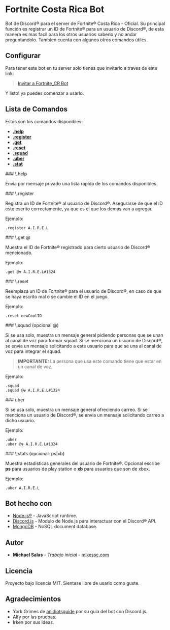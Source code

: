 # Fortnite Costa Rica Bot

Bot de Discord&reg; para el server de Fortnite&reg; Costa Rica - Oficial. Su principal función es registrar un ID de Fortnite&reg; para un usuario de Discord&reg;, de esta manera es mas facil para los otros usuarios saberlo y no andar preguntandolo. Tambien cuenta con algunos otros comandos útiles.

## Configurar

Para tener este bot en tu server solo tienes que invitarlo a traves de este link:

> [Invitar a Fortnite_CR Bot](https://discordapp.com/api/oauth2/authorize?client_id=408290437753995275&permissions=270003265&scope=bot)

Y listo! ya puedes comenzar a usarlo.

## Lista de Comandos

Estos son los comandos disponibles:

- **[.help](#help)**
- **[.register <Fortnite ID>](#register)**
- **[.get](#get)**
- **[.reset](#reset)**
- **[.squad](#squad)**
- **[.uber](#uber)**
- **[.stat](#stats)**


<a name="help" />
### \.help

Envia por mensaje privado una lista rapida de los comandos disponibles.

<a name="register" />
### \.register <Fortnite ID>

Registra un ID de Fortnite&reg; al usuario de Discord&reg;. Asegurarse de que el ID este escrito correctamente, ya que es el que los demas van a agregar.

Ejemplo:
```
.register A.I.R.E.L
```

<a name="get" />
### \.get @<Discord user>

Muestra el ID de Fortnite&reg; registrado para cierto usuario de Discord&reg; mencionado.

Ejemplo:
```
.get @☢ A.I.R.E.L#1324 
```

<a name="reset" />
### \.reset <new Fortnite ID>

Reemplaza un ID de Fortnite&reg; para el usuario de Discord&reg;, en caso de que se haya escrito mal o se cambie el ID en el juego.

Ejemplo:
```
.reset newCoolID
```

<a name="squad" />
### \.squad (opcional @<Discord user>)

Si se usa solo, muestra un mensaje general pidiendo personas que se unan al canal de voz para formar squad.
Si se menciona un usuario de Discord&reg;, se envia un mensaje solicitando a este usuario para que se una al canal de voz para integrar el squad.

> **IMPORTANTE:** La persona que usa este comando tiene que estar en un canal de voz.

Ejemplo:
```
.squad
.squad @☢ A.I.R.E.L#1324 
```

<a name="uber" />
### uber 

Si se usa solo, muestra un mensaje general ofreciendo carreo.
Si se menciona un usuario de Discord&reg;, se envia un mensaje solicitando carreo a dicho usuario.

Ejemplo:
```
.uber
.uber @☢ A.I.R.E.L#1324 
```

<a name="stats" />
### \.stats (opcional: ps|xb) <Fortnite ID>

Muestra estadisticas generales del usuario de Fortnite&reg;.
Opcional escribe **ps** para usuarios de play station o **xb** para usuarios que son de xbox. 

Ejemplo:
```
.uber A.I.R.E.L
```

## Bot hecho con

* [Node.js&reg;](https://nodejs.org) - JavaScript runtime.
* [Discord.js](https://discord.js.org) - Modulo de Node.js para interactuar con el Discord&reg; API.
* [MongoDB](https://www.mongodb.com/) - NoSQL document database.

## Autor

* **Michael Salas** - *Trabajo inicial* - [mikessc.com](http://mikessc.com)

## Licencia

Proyecto bajo licencia MIT. Sientase libre de usarlo como guste.

## Agradecimientos

* York Grimes de [anidiotsguide](https://anidiotsguide_old.gitbooks.io/discord-js-bot-guide/content/) por su guia del bot con Discord.js.
* Alfy por las pruebas.
* Irken por sus ideas.
